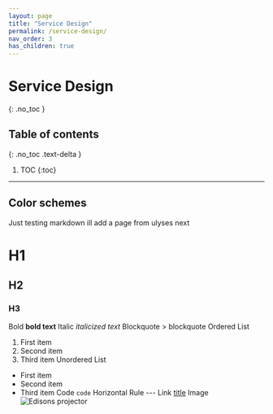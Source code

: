 ```yaml
---
layout: page
title: "Service Design"
permalink: /service-design/
nav_order: 3
has_children: true
---
```


# Service Design
{: .no_toc }

## Table of contents
{: .no_toc .text-delta }

1. TOC
{:toc}

---

## Color schemes



Just testing markdown ill add a page from ulyses next

# H1
## H2
### H3
Bold	**bold text**
Italic	*italicized text*
Blockquote	> blockquote
Ordered List	
1. First item
2. Second item
3. Third item
Unordered List	
- First item
- Second item
- Third item
Code	`code`
Horizontal Rule	---
Link	[title](https://www.example.com)
Image	![Edisons projector](/images/Edison.jpg)
